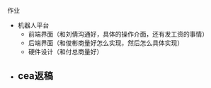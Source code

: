 
作业
- 机器人平台
	- 前端界面（和刘倩沟通好，具体的操作介面，还有发工资的事情）
	- 后端界面（和俊彬商量好怎么实现，然后怎么具体实现）
	- 硬件设计（和付总商量好）
- cea返稿
	- 